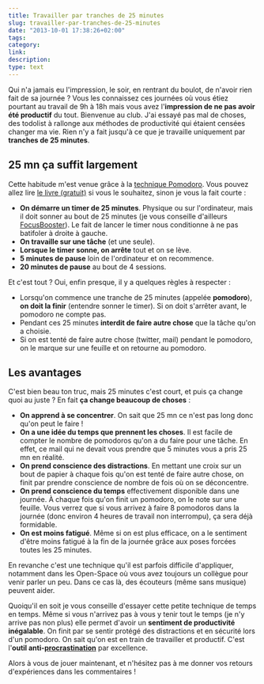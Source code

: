 ```yaml
---
title: Travailler par tranches de 25 minutes
slug: travailler-par-tranches-de-25-minutes
date: "2013-10-01 17:38:26+02:00"
tags: 
category: 
link: 
description: 
type: text
---
```


Qui n'a jamais eu l'impression, le soir, en rentrant du boulot, de n'avoir rien fait de sa journée ? Vous les connaissez ces journées où vous étiez pourtant au travail de 9h à 18h mais vous avez l'__impression de ne pas avoir été productif__ du tout. Bienvenue au club. J'ai essayé pas mal de choses, des todolist à rallonge aux méthodes de productivité qui étaient censées changer ma vie. Rien n'y a fait jusqu'à ce que je travaille uniquement par __tranches de 25 minutes__.
<!-- TEASER_END -->
## 25 mn ça suffit largement

Cette habitude m'est venue grâce à la [technique Pomodoro](http://pomodorotechnique.com/). Vous pouvez allez lire [le livre (gratuit)](http://www.clubbienetre.com/TechniquePomodoro.pdf) si vous le souhaitez, sinon je vous la fait courte :

- __On démarre un timer de 25 minutes__. Physique ou sur l'ordinateur, mais il doit sonner au bout de 25 minutes (je vous conseille d'ailleurs [FocusBooster](http://www.focusboosterapp.com/)). Le fait de lancer le timer nous conditionne à ne pas batifoler à droite à gauche.
- __On travaille sur une tâche__ (et une seule).
- __Lorsque le timer sonne, on arrête__ tout et on se lève.
- __5 minutes de pause__ loin de l'ordinateur et on recommence.
- __20 minutes de pause__ au bout de 4 sessions.

Et c'est tout ? Oui, enfin presque, il y a quelques règles à respecter :

- Lorsqu'on commence une tranche de 25 minutes (appelée __pomodoro__), __on doit la finir__ (entendre sonner le timer). Si on doit s'arrêter avant, le pomodoro ne compte pas.
- Pendant ces 25 minutes __interdit de faire autre chose__ que la tâche qu'on a choisie.
- Si on est tenté de faire autre chose (twitter, mail) pendant le pomodoro, on le marque sur une feuille et on retourne au pomodoro.

## Les avantages

C'est bien beau ton truc, mais 25 minutes c'est court, et puis ça change quoi au juste ? En fait __ça change beaucoup de choses__ :

- __On apprend à se concentrer__. On sait que 25 mn ce n'est pas long donc qu'on peut le faire !
- __On a une idée du temps que prennent les choses__. Il est facile de compter le nombre de pomodoros qu'on a du faire pour une tâche. En effet, ce mail qui ne devait vous prendre que 5 minutes vous a pris 25 mn en réalité.
- __On prend conscience des distractions__. En mettant une croix sur un bout de papier à chaque fois qu'on est tenté de faire autre chose, on finit par prendre conscience de nombre de fois où on se déconcentre.
- __On prend conscience du temps__ effectivement disponible dans une journée. À chaque fois qu'on finit un pomodoro, on le note sur une feuille. Vous verrez que si vous arrivez à faire 8 pomodoros dans la journée (donc environ 4 heures de travail non interrompu), ça sera déjà formidable.
- __On est moins fatigué__. Même si on est plus efficace, on a le sentiment d'être moins fatigué à la fin de la journée grâce aux poses forcées toutes les 25 minutes.

En revanche c'est une technique qu'il est parfois difficile d'appliquer, notamment dans les Open-Space où vous avez toujours un collègue pour venir parler un peu. Dans ce cas là, des écouteurs (même sans musique) peuvent aider.

Quoiqu'il en soit je vous conseille d'essayer cette petite technique de temps en temps. Même si vous n'arrivez pas à vous y tenir tout le temps (je n'y arrive pas non plus) elle permet d'avoir un __sentiment de productivité inégalable__. On finit par se sentir protégé des distractions et en sécurité lors d'un pomodoro. On sait qu'on est en train de travailler et productif. C'est l'__outil anti-[procrastination](http://fr.wikipedia.org/wiki/Procrastination)__ par excellence.

Alors à vous de jouer maintenant, et n'hésitez pas à me donner vos retours d'expériences dans les commentaires !

